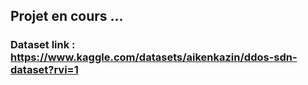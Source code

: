 ## Projet en cours ...

### Dataset link : https://www.kaggle.com/datasets/aikenkazin/ddos-sdn-dataset?rvi=1
